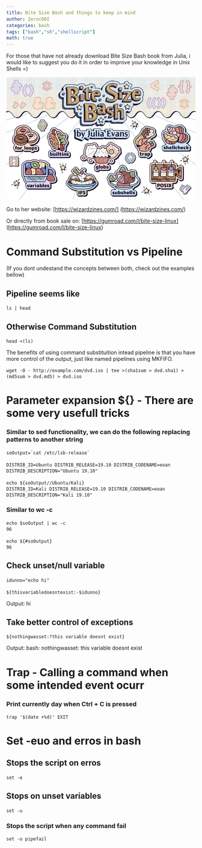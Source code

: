 ```yaml
---
title: Bite Size Bash and things to keep in mind
author: Zeroc00I
categories: bash
tags: ["bash","sh","shellscript"]
math: true
---
```


 For those that have not already download Bite Size Bash book from Julia, i would like to suggest you do it in order to improve your knowledge in Unix Shells =)

 ![Bite Size Bash Book](/assets/img/bitesizebash.jpg)

 Go to her website:
 [https://wizardzines.com/] (https://wizardzines.com/)
 
 Or directly from book sale on: 
 [https://gumroad.com/l/bite-size-linux] (https://gumroad.com/l/bite-size-linux)

#  Command Substitution vs Pipeline
 (If you dont undestand the concepts between both, check out the examples bellow)

## Pipeline seems like

	ls | head

## Otherwise Command Substitution

	head <(ls)

 The benefits of using command substituition intead pipeline is that you have more control of the output, just like named pipelines using MKFIFO.

	wget -O - http://example.com/dvd.iso | tee >(sha1sum > dvd.sha1) >(md5sum > dvd.md5) > dvd.iso

# Parameter expansion ${} - There are some very usefull tricks

### Similar to sed functionality, we can do the following replacing patterns to another string

	soOutput=`cat /etc/lsb-release`

	DISTRIB_ID=Ubuntu DISTRIB_RELEASE=19.10 DISTRIB_CODENAME=eoan DISTRIB_DESCRIPTION="Ubuntu 19.10"

	echo ${soOutput//Ubuntu/Kali}
	DISTRIB_ID=Kali DISTRIB_RELEASE=19.10 DISTRIB_CODENAME=eoan DISTRIB_DESCRIPTION="Kali 19.10"


### Similar to wc -c

	echo $soOutput | wc -c
	96

	echo ${#soOutput}
	96

## Check unset/null variable

	idunno="echo hi"

	${thisvariabledoesntexist:-$idunno}
 Output: 
	hi

## Take better control of exceptions
	${nothingwasset:?this variable doesnt exist}
 Output:
	bash: nothingwasset: this variable doesnt exist

# Trap - Calling a command when some intended event ocurr

### Print currently day when Ctrl + C is pressed

	trap '$(date +%d)' EXIT

# Set -euo and erros in bash

## Stops the script on erros
	set -e
## Stops on unset variables
	set -u
### Stops the script when any command fail
	set -o pipefail

###